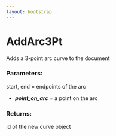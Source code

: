 ```yaml
---
layout: bootstrap
---
```


# AddArc3Pt

Adds a 3-point arc curve to the document
          

### Parameters:

start, end = endpoints of the arc
- ***point_on_arc*** = a point on the arc
        

### Returns:


id of the new curve object
        


